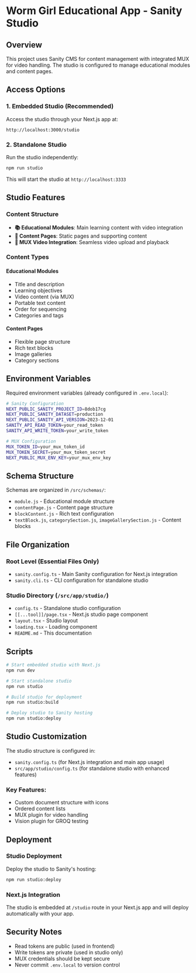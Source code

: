 # Worm Girl Educational App - Sanity Studio

## Overview
This project uses Sanity CMS for content management with integrated MUX for video handling. The studio is configured to manage educational modules and content pages.

## Access Options

### 1. Embedded Studio (Recommended)
Access the studio through your Next.js app at:
```
http://localhost:3000/studio
```

### 2. Standalone Studio
Run the studio independently:
```bash
npm run studio
```
This will start the studio at `http://localhost:3333`

## Studio Features

### Content Structure
- **📚 Educational Modules**: Main learning content with video integration
- **📄 Content Pages**: Static pages and supporting content
- **🎥 MUX Video Integration**: Seamless video upload and playback

### Content Types

#### Educational Modules
- Title and description
- Learning objectives
- Video content (via MUX)
- Portable text content
- Order for sequencing
- Categories and tags

#### Content Pages
- Flexible page structure
- Rich text blocks
- Image galleries
- Category sections

## Environment Variables

Required environment variables (already configured in `.env.local`):

```bash
# Sanity Configuration
NEXT_PUBLIC_SANITY_PROJECT_ID=8dob17cg
NEXT_PUBLIC_SANITY_DATASET=production
NEXT_PUBLIC_SANITY_API_VERSION=2023-12-01
SANITY_API_READ_TOKEN=your_read_token
SANITY_API_WRITE_TOKEN=your_write_token

# MUX Configuration
MUX_TOKEN_ID=your_mux_token_id
MUX_TOKEN_SECRET=your_mux_token_secret
NEXT_PUBLIC_MUX_ENV_KEY=your_mux_env_key
```

## Schema Structure

Schemas are organized in `/src/schemas/`:
- `module.js` - Educational module structure
- `contentPage.js` - Content page structure
- `blockContent.js` - Rich text configuration
- `textBlock.js`, `categorySection.js`, `imageGallerySection.js` - Content blocks

## File Organization

### Root Level (Essential Files Only)
- `sanity.config.ts` - Main Sanity configuration for Next.js integration
- `sanity.cli.ts` - CLI configuration for standalone studio

### Studio Directory (`/src/app/studio/`)
- `config.ts` - Standalone studio configuration
- `[[...tool]]/page.tsx` - Next.js studio page component
- `layout.tsx` - Studio layout
- `loading.tsx` - Loading component
- `README.md` - This documentation

## Scripts

```bash
# Start embedded studio with Next.js
npm run dev

# Start standalone studio
npm run studio

# Build studio for deployment
npm run studio:build

# Deploy studio to Sanity hosting
npm run studio:deploy
```

## Studio Customization

The studio structure is configured in:
- `sanity.config.ts` (for Next.js integration and main app usage)
- `src/app/studio/config.ts` (for standalone studio with enhanced features)

### Key Features:
- Custom document structure with icons
- Ordered content lists
- MUX plugin for video handling
- Vision plugin for GROQ testing

## Deployment

### Studio Deployment
Deploy the studio to Sanity's hosting:
```bash
npm run studio:deploy
```

### Next.js Integration
The studio is embedded at `/studio` route in your Next.js app and will deploy automatically with your app.

## Security Notes

- Read tokens are public (used in frontend)
- Write tokens are private (used in studio only)
- MUX credentials should be kept secure
- Never commit `.env.local` to version control 